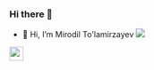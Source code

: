 ### Hi there 👋

- 👋 Hi, I’m Mirodil To'lamirzayev <img src="https://gannon.tv/">

<a href="https://t.me/tolamirzayev_077/">
    <img src="https://w7.pngwing.com/pngs/636/338/png-transparent-telegram-hd-logo-thumbnail.png" width="25">
  </a>
